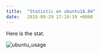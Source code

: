 ```yaml
---
title:  "Statistic on ubuntu18.04"
date:   2018-09-29 17:18:39 +0800
---
```

Here is the stat.

![ubuntu_usage](https://4bds6hergc-flywheel.netdna-ssl.com/wp-content/uploads/2018/06/ubuntu-usage-infographic-revised.png)


